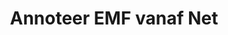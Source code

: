 ---
############################# Static ############################
layout: "auto-gen-annotation"

############################# Head ############################
head_title: "Net EMF Annotation API Annotate in C#"
head_description: "Net API om gewilde annotasietipes van EMF, beelde, tekeninge en dokumentlêerformate te skep en te annoteer."

############################# Header ############################
title: "Annoteer EMF vanaf Net"
description: ""
bg_image: "https://cms.admin.containerize.com/templates/aspose/App_Themes/V3/images/bg/header1.png"
bg_overlay: false
button:
    enable: true
    icon: "fas fa-arrow-down"
    label: "Laai gratis proeflopie af"
    link: "https://downloads.groupdocs.com/annotation/net"

############################# About ############################
about:
    enable: true
    title: "Oor GroupDocs.Annotation for Net API"
    content: |
        GroupDocs.Annotation for Net API is 'n biblioteek wat jou toelaat om aantekeninge by PDF, Word en ander dokumente op Mac, Windows of Ubuntu te voeg. [GroupDocs.Annotation for Net](/annotation/net) is 'n inheemse Net API vir die bestuur van aantekeninge met omvattende ondersteuning vir die skep, byvoeging, redigeer, uitvee, onttrek en uitvoer van aantekeninge van beelde en verskeie ander dokumente. Die volledige lys van ondersteunde dokumentformate wat jy op hierdie [bladsy] kan sien (https://docs.groupdocs.com/annotation/net/supported-document-formats/).
        Hierdie biblioteek laat jou toe om nie net met EMF dokument te werk nie, maar ook met baie ander tipe dokumente soos Word, Excel, PowerPoint, Outlook-e-posse, Visio, Adobe, OpenDocument, OpenOffice, Photoshop, AutoCad en vele ander.
        Die GroupDocs.Annotation for Net API laat jou toe om nuwe notas te skep en by te voeg, aantekeninge te wysig, opmerkings, annotasies te onttrek en dit uit dokumente te verwyder. Die biblioteek ondersteun 13 verskillende aantekeningtipes, insluitend teks, polilyn, area, onderstreep, punt, watermerk, pyl, ellips, teksvervanging, afstand, teksveld, hulpbronredaksie in PDF, HTML, Microsoft Word-dokumente, sigblaaie, diagramme, aanbiedings, tekeninge, beelde en baie ander lêerformate.
        Die voorbeeld (sien asseblief hieronder) demonstreer werk met EMF dokument, in hierdie voorbeeld kan jy die hoofstappe sien van hoe om met GroupDocs te werk. Aantekening: Stel 'n lisensie op, maak 'n dokument oop waarmee jy wil werk, skep 'n annotasie, byvoeging van data-objekte om annotasie-eienskappe volgens u vereistes te stel en die resultaat op die nodige plek te stoor. Jy kan ook meer gedetailleerd kyk na die ondersteunde kenmerke op ons github [bladsy](https://github.com/groupdocs-annotation/GroupDocs.Annotation-for-.NET), of in ons produk [dokumentasie](https ://docs.groupdocs.com/annotation/net/getting-started/).

############################# Steps ############################
howTo_Add:
steps_Add:
    enable: true
    title_left: "Stappe om aantekeninge by EMF in Net te voeg"
    content_left: |
        [GroupDocs.Annotation](/annotation/net/) maak dit maklik vir Net-ontwikkelaars om verskeie aantekeningtipes by EMF-lêers binne enige Net-gebaseerde toepassing by te voeg deur 'n paar maklike stappe te implementeer.
        *   Skep Antwoord-objekte met kommentaar en datum.
        *   Skep AreaAnnotation-objek, stel area-opsies in en voeg antwoorde by.
        *   Skep Annotator-objek en voeg area-aantekening by.
        *   Stoor uitvoerlêer.
    title_right: "Stelselvereistes"
    content_right: |
        GroupDocs.Annotation for Net API's word op alle groot platforms en bedryfstelsels ondersteun. Voordat u die kode hieronder uitvoer, maak asseblief seker dat u die volgende voorvereistes op u stelsel geïnstalleer het.
        *   Bedryfstelsels: Microsoft Windows, Linux, MacOS
        *   Ontwikkelingsomgewings: Visual Studio, Xamarin, MonoDevelop
        *   Raamwerke: .NET Framework, .NET Standard, .NET Core, Mono
        *   Laai die nuutste weergawe van GroupDocs.Annotation vir .NET af van [NuGet](https://www.nuget.org/packages/groupdocs.annotation)

############################# Preview ############################
preview_Add:
    enable: true
    title: Aantekeningvoorskou en kodevoorbeeld
    content: |
        ![Annotation preview image](https://docs.groupdocs.com/annotation/java/images/add-text-field-annotation.png)
    code: |
        ```cs
        //Add text field annotation to the document from local disk
        using (Annotator annotator = new Annotator("input.bmp"))
        {
            TextFieldAnnotation textField = new TextFieldAnnotation
            {
                BackgroundColor = 65535,
                Box = new Rectangle(100, 100, 100, 100),
                CreatedOn = DateTime.Now,
                Text = "Some text",
                FontColor = 65535,
                FontSize = 12,
                Message = "This is text field annotation",
                Opacity = 0.7,
                PageNumber = 0,
                PenStyle = PenStyle.Dot,
                PenWidth = 3,
                FontFamily = "Arial",
                TextHorizontalAlignment = HorizontalAlignment.Center,
                Replies = new List
                {
                    new Reply
                    {
                        Comment = "First comment",
                        RepliedOn = DateTime.Now
                    },
                    new Reply
                    {
                        Comment = "Second comment",
                        RepliedOn = DateTime.Now
                    }
                }
            };
            annotator.Add(textField);
            annotator.Save("result.bmp");
        }
        ```

############################# Steps ############################
howTo_Remove:
steps_Remove:
    enable: true
    title_left: "Stappe om aantekeninge van EMF in Net te verwyder"
    content_left: |
        [GroupDocs.Annotation](/annotation/net/) maak dit makliker vir Net-ontwikkelaars om aantekeningbesonderhede van EMF-lêers binne enige Net-gebaseerde toepassing te verwyder deur 'n paar maklike stappe te implementeer.
        *   Skep Antwoord-objekte met kommentaar en datum.
        *   Instantieer SaveOptions-objek en stel AnnotationTypes = AnnotationType.None.
        *   Oproep stoor metode met gevolglike dokument pad of stroom en SaveOptions voorwerp.

############################# Preview ############################
preview_Remove:
    enable: true
    code: |
        ```cs
        // 1- How to remove annotation from document using annotation index
        
        using (Annotator annotator = new Annotator("result.bmp"))
        {
            annotator.Remove(0);
            annotator.Save("removed.bmp");
        }
        
        // 2- How to remove annotation from document using annotation object
        
        using (Annotator annotator = new Annotator("result.bmp"))
        {
            var tmp = annotator.Get();
            annotator.Remove(tmp[0]);
            annotator.Save("removed.bmp");
        }
        
        // 3- How to remove some annotations from document using list of ID’s
        
        using (Annotator annotator = new Annotator("result.bmp"))
        {
            var idList = new List{1, 2, 3};
            annotator.Remove(idList);
            annotator.Save("removed.bmp");
        }
        
        // 4- How to remove some annotations from document using list of annotations
        
        using (Annotator annotator = new Annotator("result.bmp"))
        {
            var tmp = annotator.Get();
            annotator.Remove(tmp);
            annotator.Save("removed.bmp");
        }
        ```

############################# Steps ############################
howTo_Edit:
steps_Edit:
    enable: true
    title_left: "Stappe om aantekeninge van EMF in Net te wysig"
    content_left: |
        [GroupDocs.Annotation](/annotation/net/) maak dit makliker vir Net-ontwikkelaars om verskeie annotasie-eienskappe vanaf EMF-lêers binne enige Net-gebaseerde toepassing op te dateer deur 'n paar maklike stappe te implementeer.
        *   Instansieer Annotator-objek met invoerdokumentpad of stroom met geïnstantieerde LoadOptions met ImportAnnotations = true.
        *   Skep 'n paar AnnotationBase-implementering en stel Id van bestaande aantekening (indien aantekening met daardie Id nie gevind word nie, sal niks verander word nie) of padlys van aantekeninge (alle bestaande aantekeninge sal verwyder word).
        *   Roep opdateringsmetode van Annotator-voorwerp met geslaagde aantekeninge op.
        *   Oproep stoor metode met gevolglike dokument pad of stroom en SaveOptions voorwerp.

############################# Preview ############################
preview_Edit:
    enable: true
    code: |
        ```cs
        // open annotated document
        using (Annotator annotator = new Annotator("result.bmp"))
        {
            //assuming we are going to change some properties of existing annotation
                AreaAnnotation updated = new AreaAnnotation
                    {
                            // It's important to set existed annotation Id
                            Id = 1,
                            BackgroundColor = 255,
                            Box = new Rectangle(0, 0, 50, 200),
                            CreatedOn = DateTime.Now,
                            Message = "This is updated annotation",
                            Replies = new List
                            {
                                new Reply
                                {
                                    Comment = "Updated first comment",
                                    RepliedOn = DateTime.Now
                                },
                                new Reply
                                {
                                    Comment = "Updated second comment",
                                    RepliedOn = DateTime.Now
                                }
                            }
                        };
                // update annotation
                annotator.Update(updated);
                annotator.Save("result.bmp");
        }
        ```

############################# Steps ############################
howTo_Extract:
steps_Extract:
    enable: true
    title_left: "Stappe om aantekeninge uit EMF in Net te onttrek"
    content_left: |
        [GroupDocs.Annotation](/annotation/net/) maak dit maklik vir Net-ontwikkelaars om dokumente te annoteer en annotasie-inligting uit EMF-lêers binne enige Net-gebaseerde toepassing te onttrek deur 'n paar maklike stappe te implementeer.
        *   Skep Antwoord-objekte met kommentaar en datum.
        *   Instansieer LoadOptions-voorwerp en noem SetImportAnnotations met ware argument.
        *   Definieer veranderlike met tipe Lys.
        *   Roep kry metode en gee resultaat terug na veranderlike hierbo.

############################# Preview ############################
preview_Extract:
    enable: true
    code: |
        ```cs
        // for using this example input file ("annotated.bmp") must be with annotations
        using (Annotator annotator = new Annotator("annotated.bmp"))
        {
            List annotations = annotator.Get();
            XmlSerializer formatter = new XmlSerializer(typeof(List));
            using (FileStream fs = new FileStream("annotations.xml", FileMode.Create))
            {
                fs.SetLength(0);
                formatter.Serialize(fs, annotations);
            }
        }
        ```

############################# Demos ############################
demos:
    enable: true
    title: "Regstreekse demonstrasies om by te voeg, te verwyder, te wysig, aantekeninge by dokumente en prente te onttrek"
    content: |
        Voeg, verwyder, redigeer en onttrek aantekeninge by EMF-lêer op die oomblik deur [GroupDocs.Annotation Live Demos](https://products.groupdocs.app/annotation/family) webwerf te besoek. Die lewendige demo het die volgende voordele

############################# About Formats ############################
about_formats:
    enable: true
    format:
        # format loop
        - icon: "far fa-file-emf"
          title: "Oor EMF Lêerformaat"
          content: |
            Verbeterde metafielformaat (EMF) stoor grafiese beelde toestel-onafhanklik. Metafile van EMF bestaan ​​uit rekords van veranderlike lengte in chronologiese volgorde wat die gestoorde beeld kan weergee na ontleding op enige uitvoertoestel. Hierdie rekords van veranderlike lengte kan definisies wees van ingeslote voorwerpe, opdragte vir teken en grafiese eienskappe wat krities is om die beeld akkuraat weer te gee. Wanneer 'n toestel 'n EMF-metalêer oopmaak deur sy eie grafiese omgewing te gebruik, bly die proporsies, afmetings, kleure en ander grafiese eienskappe van oorspronklike beeld dieselfde ongeag die openingstoestelplatform.

          link: "https://docs.fileformat.com/image/emf/"

############################# More Formats ############################
more_formats:
    enable: true
    title: "Werk met ander gewilde dokumentformate"
    content: |
        Dateer annotasie-eienskappe op vanaf sommige van die gewilde lêerformate soos hieronder vermeld.
    format:
        # format loop
        - name: "Annotate PDF document"
          link: "https://products.groupdocs.com/annotation/net/pdf/"
          description: "Adobe Portable Document Format"

        # format loop
        - name: "Annotate DOC document"
          link: "https://products.groupdocs.com/annotation/net/doc/"
          description: "Microsoft Word Document"

        # format loop
        - name: "Annotate DOCM document"
          link: "https://products.groupdocs.com/annotation/net/docm/"
          description: "Microsoft Word Macro-Enabled Document"

        # format loop
        - name: "Annotate DOCX document"
          link: "https://products.groupdocs.com/annotation/net/docx/"
          description: "Microsoft Word Open XML Document"

        # format loop
        - name: "Annotate DOT document"
          link: "https://products.groupdocs.com/annotation/net/dot/"
          description: "Microsoft Word Document Template"

        # format loop
        - name: "Annotate DOTX document"
          link: "https://products.groupdocs.com/annotation/net/dotx/"
          description: "Word Open XML Document Template"

        # format loop
        - name: "Annotate RTF document"
          link: "https://products.groupdocs.com/annotation/net/rtf/"
          description: "Rich Text Document"

        # format loop
        - name: "Annotate ODT document"
          link: "https://products.groupdocs.com/annotation/net/odt/"
          description: "Open Document Text"

        # format loop
        - name: "Annotate XLS document"
          link: "https://products.groupdocs.com/annotation/net/xls/"
          description: "Microsoft Excel Binary File Format"

        # format loop
        - name: "Annotate XLSX document"
          link: "https://products.groupdocs.com/annotation/net/xlsx/"
          description: "Microsoft Excel Open XML Spreadsheet"

        # format loop
        - name: "Annotate XLSM document"
          link: "https://products.groupdocs.com/annotation/net/xlsm/"
          description: "Microsoft Excel Macro-Enabled Spreadsheet"

        # format loop
        - name: "Annotate XLSB document"
          link: "https://products.groupdocs.com/annotation/net/xlsb/"
          description: "Microsoft Excel Binary Worksheet"

        # format loop
        - name: "Annotate ODS document"
          link: "https://products.groupdocs.com/annotation/net/ods/"
          description: "Open Document Spreadsheet"

        # format loop
        - name: "Annotate PPT document"
          link: "https://products.groupdocs.com/annotation/net/ppt/"
          description: "PowerPoint Presentation"

        # format loop
        - name: "Annotate PPTX document"
          link: "https://products.groupdocs.com/annotation/net/pptx/"
          description: "PowerPoint Open XML Presentation"

        # format loop
        - name: "Annotate PPSX document"
          link: "https://products.groupdocs.com/annotation/net/ppsx/"
          description: "PowerPoint Open XML Slide Show"

        # format loop
        - name: "Annotate POTM document"
          link: "https://products.groupdocs.com/annotation/net/potm/"
          description: "Microsoft PowerPoint Template"

        # format loop
        - name: "Annotate PPTM document"
          link: "https://products.groupdocs.com/annotation/net/pptm/"
          description: "Microsoft PowerPoint Presentation"

        # format loop
        - name: "Annotate PPS document"
          link: "https://products.groupdocs.com/annotation/net/pps/"
          description: "Microsoft PowerPoint 97-2003 Slide Show"

        # format loop
        - name: "Annotate ODP document"
          link: "https://products.groupdocs.com/annotation/net/odp/"
          description: "OpenDocument Presentation"

        # format loop
        - name: "Annotate HTML document"
          link: "https://products.groupdocs.com/annotation/net/html/"
          description: "HyperText Markup Language"

        # format loop
        - name: "Annotate TIFF document"
          link: "https://products.groupdocs.com/annotation/net/tiff/"
          description: "Tagged Image File Format"

        # format loop
        - name: "Annotate JPEG document"
          link: "https://products.groupdocs.com/annotation/net/jpeg/"
          description: "JPEG Image"

        # format loop
        - name: "Annotate PNG document"
          link: "https://products.groupdocs.com/annotation/net/png/"
          description: "Portable Network Graphic"

        # format loop
        - name: "Annotate EML document"
          link: "https://products.groupdocs.com/annotation/net/eml/"
          description: "E-mail Message"

        # format loop
        - name: "Annotate MSG document"
          link: "https://products.groupdocs.com/annotation/net/msg/"
          description: "Microsoft Outlook E-mail Message"

        # format loop
        - name: "Annotate VSD document"
          link: "https://products.groupdocs.com/annotation/net/vsd/"
          description: "Microsoft Visio 2003-2010 Drawing"

        # format loop
        - name: "Annotate VSDX document"
          link: "https://products.groupdocs.com/annotation/net/vsdx/"
          description: "Microsoft Visio Drawing"

        # format loop
        - name: "Annotate VSS document"
          link: "https://products.groupdocs.com/annotation/net/vss/"
          description: "Microsoft Visio 2003-2010 Stencil"

        # format loop
        - name: "Annotate VST document"
          link: "https://products.groupdocs.com/annotation/net/vst/"
          description: "Microsoft Visio 2013 Stencil"

        # format loop
        - name: "Annotate DWG document"
          link: "https://products.groupdocs.com/annotation/net/dwg/"
          description: "Autodesk Design Data Formats"

        # format loop
        - name: "Annotate DXF document"
          link: "https://products.groupdocs.com/annotation/net/dxf/"
          description: "AutoCAD Drawing Interchange"

        # format loop
        - name: "Annotate DCM document"
          link: "https://products.groupdocs.com/annotation/net/dcm/"
          description: "Digital Imaging and Communications in Medicine"

        # format loop
        - name: "Annotate WMF document"
          link: "https://products.groupdocs.com/annotation/net/wmf/"
          description: "Windows Metafile"

        # format loop
        - name: "Annotate EMF document"
          link: "https://products.groupdocs.com/annotation/net/emf/"
          description: "Enhanced Metafile Format"


############################# Back to top ###############################
back_to_top:
    enable: true
---